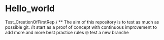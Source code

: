 # Hello_world
Test_CreationOfFirstRep
/ ** The aim of this repository is to test as much as possible git.
/it start as a proof of concept with continuous improvement to add more and more best practice rules 
🤓
test a new branche
